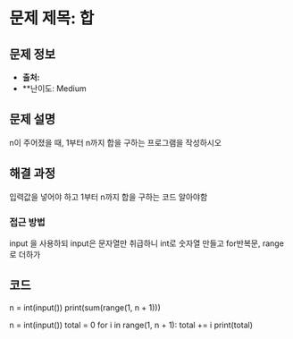 # 문제 제목: 합

## 문제 정보
- **출처:** 
- **난이도: Medium

## 문제 설명
n이 주어졌을 때, 1부터 n까지 합을 구하는 프로그램을 작성하시오

## 해결 과정
입력값을 넣어야 하고 1부터 n까지 합을 구하는 코드 알아야함

### 접근 방법
input 을 사용하되 input은 문자열만 취급하니 int로 숫자열 만들고
for반복문, range로 더하가

## 코드

n = int(input())
print(sum(range(1, n + 1)))

n = int(input())
total = 0
for i in range(1, n + 1):
    total += i
print(total)
